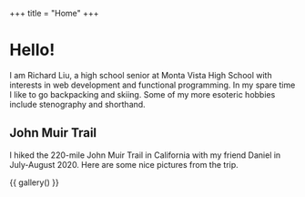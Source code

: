 +++
title = "Home"
+++

# Hello!

I am Richard Liu, a high school senior at Monta Vista High School with interests
in web development and functional programming. In my spare time I like to go
backpacking and skiing. Some of my more esoteric hobbies include stenography and
shorthand.

## John Muir Trail

I hiked the 220-mile John Muir Trail in California with my friend Daniel in
July-August 2020. Here are some nice pictures from the trip.

{{ gallery() }}

